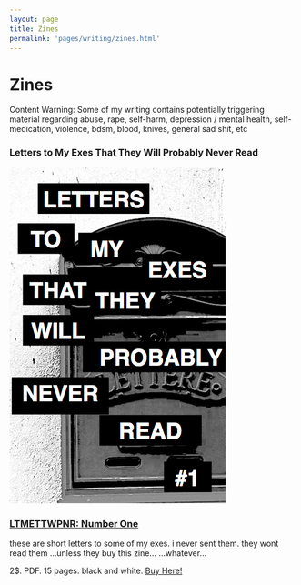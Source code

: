 ```yaml
---
layout: page
title: Zines
permalink: 'pages/writing/zines.html'
---
```


# Zines

Content Warning: Some of my writing contains potentially triggering material regarding abuse, rape, self-harm, depression / mental health, self-medication, violence, bdsm, blood, knives, general sad shit, etc

<div class="more-headroom"> </div>

### Letters to My Exes That They Will Probably Never Read

<div class="row more-headroom">
  <div class="col-md-4">
    <img src="/images/letters_to_exs_1.png">
    <h3 class="headroom"> <a href="https://gumroad.com/l/qJlOc"> LTMETTWPNR: Number One</a> </h3>
    <p>
      these are short letters to some of my exes. i never sent them. they wont read them ...unless they buy this zine... ...whatever...
    </p>
    <p>
      2$. PDF. 15 pages. black and white.
      <a href="https://gumroad.com/l/qJlOc"> Buy Here! </a>
    </p>
  </div>

  <div class="col-md-4">

  </div>
</div>

